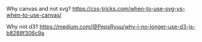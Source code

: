 Why canvas and not svg?
https://css-tricks.com/when-to-use-svg-vs-when-to-use-canvas/

Why not d3?
https://medium.com/@PepsRyuu/why-i-no-longer-use-d3-js-b8288f306c9a
